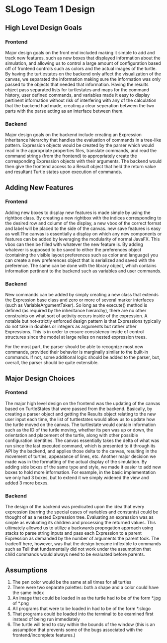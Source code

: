 # SLogo Team 1 Design

## High Level Design Goals

### Frontend
Major design goals on the front end included making it simple to add and track new features, such as new boxes that displayed information about the simulation, and allowing us to control a large amount of configuration based off of frontend controls such as colors and the actual images of the turtle. By having the turtlestates on the backend only affect the visualization of the canvas, we separated the information making sure the information was only passed to the objects that needed that information. Having the results object pass separated lists for turtlestates and maps for the command history, user defined commands, and variables made it easy to display pertinent information without risk of interfering with any of the calculation that the backend had made, creating a clear seperation between the two parts with the parse acting as an interface between them.

### Backend
Major design goals on the backend include creating an Expression inheritance hierarchy that handles the evaluation of commands in a tree-like pattern. Expression objects would be created by the parser which would read in the appropriate properties files, translate commands, and read the command strings (from the frontend) to appropriately create the corresponding Expression objects with their arguments. The backend would then give the frontend access to a Result object that held the return value and resultant Turtle states upon execution of commands.

## Adding New Features

### Frontend
Adding new boxes to display new features is made simple by using the rightbox class. By creating a new rightbox with the indices corresponding to the desired row and column of the display, a new vbox of the correct format and label will be placed to the side of the canvas. new save features is easy as well.The canvas is essentially a display on which any new components or features can be added by leveraging the modularity of normal JavaFX. This vbox can then be filled with whatever the new feature is. By adding whatever is supposed to be saved to either the preferences object (containing the visible layout preferences such as color and language) you can create a new preferences object that is serialized and saved with the preference. The same can be done with the library object, which contains information pertinent to the backend such as variables and user commands.

### Backend
New commands can be added by simply creating a new class that extends the Expression base class and zero or more of several marker interfaces (such as VariableArgumentTaker). So long as the execute() method is defined (as required by the inheritance hierarchy), there are no other constraints on what sort of activity occurs inside of the expression. A notable but not-strictly enforced design pattern is that Expressions typically do not take in doubles or integers as arguments but rather other Expressions. This is in order to ensure consistency inside of control structures since the model at large relies on nested expression trees. 

For the most part, the parser should be able to recognize most new commands, provided their behavior is marginally similar to the built-in commands. If not, some additional logic should be added to the parser, but, overall, the parser should be quite extensible.


## Major Design Choices
### Frontend 
The major high level design on the frontend was the updating of the canvas based on TurtleStates that were passed from the backend. Basically, by creating a parser object and getting the Results object relating to the new user input each time, the list of turtlestates would allow us to update how the turtle moved on the canvas. The turtlestate would contain information such as the ID of the turtle moving, whether its pen was up or down, the orientation and placement of the turtle, along with other possible configuration identities. The canvas essentially takes the delta of what was run since the last executed command, which is presented to it through its API by the backend, and applies those delta to the canvas, resulting in the movement of turtles, appearance of lines, etc.
Another major decision we made was in the formatting of the actual display of the simulation. By adding side boxes of the same type and style, we made it easier to add new boxes to hold more information. For example, in the basic implementation we only had 3 boxes, but to extend it we simply widened the view and added 3 more boxes.

### Backend
The design of the backend was predicated upon the idea that every expression (barring the special cases of variables and constants) could be thought of as a nested Expression tree. Evaluating an expression was as simple as evaluating its children and processing the returned values. This ultimately allowed us to utilize a backwards propogation approach using stacks to parse string inputs and pass each Expression to a parent Expression as demanded by the number of arguments the parent took. The tradeoff here, however, was that the design became inflexible to commands such as Tell that fundamentally did not work under the assumption that child commands would always need to be evaluated before parents. 

## Assumptions
1. The pen color would be the same at all times for all turtles
2. There were two separate palettes: both a shape and a color could have the same index
3. An image that could be loaded in as the turtle had to be of the form *.jpg of *.png
4. All programs that were to be loaded in had to be of the form *.slogo
5. That programs could be loaded into the terminal to be examined first instead of being run immediately
6. The turtle will tend to stay within the bounds of the window (this is an assumption that prevents some of the bugs associated with the frontend/incomplete features.)